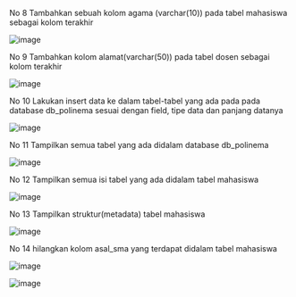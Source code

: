 No 8 Tambahkan sebuah kolom agama (varchar(10)) pada tabel mahasiswa sebagai kolom terakhir

![image](https://github.com/Zahwaaa07/praktikum.md/assets/160214330/f1892ea2-f16f-45ef-9ae0-5dde0f53858f)

No 9 Tambahkan kolom alamat(varchar(50)) pada tabel dosen sebagai kolom terakhir

![image](https://github.com/Zahwaaa07/praktikum.md/assets/160214330/3c701950-b39d-48c9-bfd8-8896ab6bf0e9)

No 10 Lakukan insert data ke dalam tabel-tabel yang ada pada pada database db_polinema sesuai dengan field, tipe data dan panjang datanya

![image](https://github.com/Zahwaaa07/praktikum.md/assets/160214330/c063b534-4d27-49ee-ae3b-9bc1bc792508)

No 11 Tampilkan semua tabel yang ada didalam database db_polinema

![image](https://github.com/Zahwaaa07/praktikum.md/assets/160214330/153e6919-be6c-4656-b33d-dd66571eee21)

No 12 Tampilkan semua isi tabel yang ada didalam tabel mahasiswa

![image](https://github.com/Zahwaaa07/praktikum.md/assets/160214330/5dcee246-d892-4fde-8e33-13c6a4cb1442)

No 13 Tampilkan struktur(metadata) tabel mahasiswa

![image](https://github.com/Zahwaaa07/praktikum.md/assets/160214330/89c1cfb6-b33e-4f53-bf39-5fe1c0a3d53b)

No 14 hilangkan kolom asal_sma yang terdapat didalam tabel mahasiswa

![image](https://github.com/Zahwaaa07/praktikum.md/assets/160214330/080229b6-d72b-49e3-896f-efb755676e3f)

![image](https://github.com/Zahwaaa07/praktikum.md/assets/160214330/2de6f081-f6e0-4dfe-bcd5-4d87d407bb5e)

